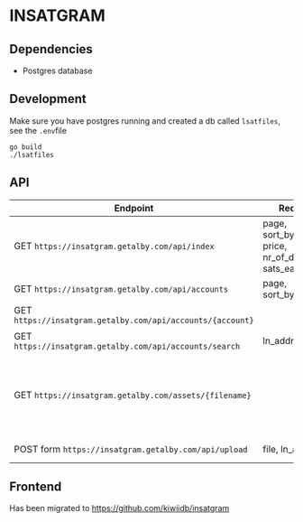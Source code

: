 # INSATGRAM

## Dependencies
- Postgres database
## Development
Make sure you have postgres running and created a db called `lsatfiles`, see the `.env`file

```
go build
./lsatfiles
```


## API

| Endpoint | Request fields | JSON Response Fields | Description |
|----------|----------------|-------|-------------|
| GET `https://insatgram.getalby.com/api/index`  | page, sort_by(created_at, price, nr_of_downloads, sats_earned)|(array) "CreatedAt","Currency","LNAddress","Name","NrOfDownloads","Price","SatsEarned","TimeAgo","URL"| Get all uploaded files |
| GET `https://insatgram.getalby.com/api/accounts`  | page, sort_by(count,earned)|(array)| Get all accounts |
| GET `https://insatgram.getalby.com/api/accounts/{account}`  | || Get an account |
| GET `https://insatgram.getalby.com/api/accounts/search`  | ln_address, sort_by()  |(array)| Search accounts |
| GET `https://insatgram.getalby.com/assets/{filename}`|  | file content | Retrieve a file. Blurred without LSAT header, real file with LSAT |
| POST form `https://insatgram.getalby.com/api/upload` | file, ln_address, price | msg, url|Upload a file|


## Frontend

Has been migrated to https://github.com/kiwiidb/insatgram